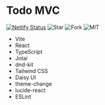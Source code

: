 # Todo MVC

[![Netlify Status](https://api.netlify.com/api/v1/badges/f5049bef-484b-4777-83d2-2d3e31ec57ad/deploy-status)](https://app.netlify.com/sites/playreact-todomvc/deploys)
![Star](https://img.shields.io/github/stars/playreact/todomvc?style=flat)
![Fork](https://img.shields.io/github/forks/playreact/todomvc?style=flat)
![MIT](https://img.shields.io/github/license/playreact/todomvc?style=flat)

- Vite
- React
- TypeScript
- Jotai
- dnd-kit
- Tailwind CSS
- Daisy UI
- theme-change
- lucide-react
- ESLint
